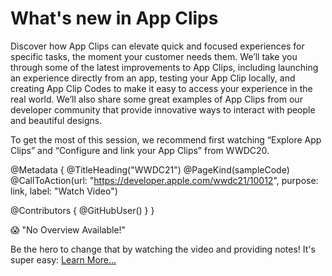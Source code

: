 # What's new in App Clips

Discover how App Clips can elevate quick and focused experiences for specific tasks, the moment your customer needs them. We’ll take you through some of the latest improvements to App Clips, including launching an experience directly from an app, testing your App Clip locally, and creating App Clip Codes to make it easy to access your experience in the real world. We’ll also share some great examples of App Clips from our developer community that provide innovative ways to interact with people and beautiful designs.

To get the most of this session, we recommend first watching “Explore App Clips” and “Configure and link your App Clips” from WWDC20.

@Metadata {
   @TitleHeading("WWDC21")
   @PageKind(sampleCode)
   @CallToAction(url: "https://developer.apple.com/wwdc21/10012", purpose: link, label: "Watch Video")

   @Contributors {
      @GitHubUser(<replace this with your GitHub handle>)
   }
}

😱 "No Overview Available!"

Be the hero to change that by watching the video and providing notes! It's super easy:
 [Learn More…](https://wwdcnotes.github.io/WWDCNotes/documentation/wwdcnotes/contributing)
